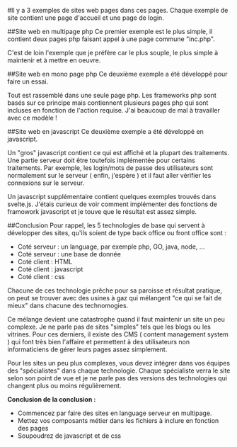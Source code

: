 #Il y a 3 exemples de sites web pages dans ces pages.
Chaque exemple de site contient une page d'accueil et une page de login.

##Site web en multipage php
Ce premier exemple est le plus simple, il contient deux pages php faisant appel à une page commune "inc.php".

C'est de loin l'exemple que je préfère car le plus souple, le plus simple à maintenir et à mettre en oeuvre.

##Site web en mono page php
Ce deuxième exemple a été développé pour faire un essai.

Tout est rassemblé dans une seule page php.
Les frameworks php sont basés sur ce principe mais contiennent plusieurs pages php qui sont incluses en fonction de l'action requise.
J'ai beaucoup de mal à travailler avec ce modèle !

##Site web en javascript
Ce deuxième exemple a été développé en javascript.

Un "gros" javascript contient ce qui est affiché et la plupart des traitements.
Une partie serveur doit être toutefois implémentée pour certains traitements. Par exemple, les login/mots de passe des utilisateurs sont normalement sur le serveur ( enfin, j'espère ) et il faut aller vérifier les connexions sur le serveur.

Un javascript supplémentaire contient quelques exemples trouvés dans svelte.js.
J'étais curieux de voir comment implémenter des fonctions de framowork javascript et je touve que le résultat est assez simple.

##Conclusion
Pour rappel, les 5 technologies de base qui servent à développer des sites, qu'ils soient de type back office ou front office sont :
* Coté serveur : un language, par exemple php, GO, java, node, ...
* Coté serveur : une base de donnée
* Coté client : HTML
* Coté client : javascript
* Coté client : css

Chacune de ces technologie prêche pour sa paroisse et résultat pratique, on peut se trouver avec des usines à gaz qui mélangent "ce qui se fait de mieux" dans chacune des technomogies.

Ce mélange devient une catastrophe quand il faut maintenir un site un peu complexe. Je ne parle pas de sites "simples" tels que les blogs ou les vitrines.
Pour ces derniers, il existe des CMS ( content management system ) qui font très bien l'affaire et permettent à des utilisateurs non informaticiens de gérer leurs pages assez simplement.

Pour les sites un peu plus complexes, vous devez intégrer dans vos équipes des "spécialistes" dans chaque technologie.
Chaque spécialiste verra le site selon son point de vue et je ne parle pas des versions des technologies qui changent plus ou moins régulièrement.

**Conclusion de la conclusion :**

* Commencez par faire des sites en language serveur en multipage.
* Mettez vos composants métier dans les fichiers à inclure en fonction des pages
* Soupoudrez de javascript et de css